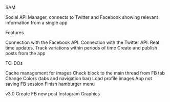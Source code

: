 SAM 

Social API Manager, connects to Twitter and Facebook showing relevant information from a single app

Features

Connection with the Facebook API.
Connection with the Twitter API.
Real time updates.
Track variations within periods of time
Create and publish posts from the app


TO-DOs

Cache management for images
Check block to the main thread from FB tab
Change Colors (tabs and navigation bar)
Load profile images
App not saving FB session 
Finish hamburger menu

v3.0 
Create FB new post
Instagram
Graphics